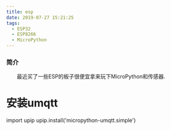 ```yaml
---
title: esp
date: 2019-07-27 15:21:25
tags:
  - ESP32
  - ESP8266
  - MicroPython
---
```


### 简介
&emsp;&emsp;最近买了一些ESP的板子很便宜拿来玩下MicroPython和传感器.

<!-- more -->

# 安装umqtt

import upip
upip.install('micropython-umqtt.simple')


